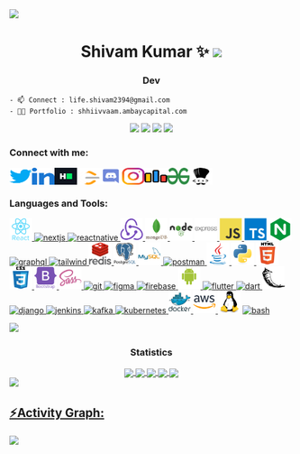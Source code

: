 
<img src="https://user-images.githubusercontent.com/73097560/115834477-dbab4500-a447-11eb-908a-139a6edaec5c.gif">
<h1 align="center">Shivam Kumar ✨
<img src="https://user-images.githubusercontent.com/73097560/115834477-dbab4500-a447-11eb-908a-139a6edaec5c.gif">

<h3 align="center">Dev</h3>

    - 📫 Connect : life.shivam2394@gmail.com
    - 👨‍💻 Portfolio : shhiivvaam.ambaycapital.com

<div align="center"> 
    <a href="https://twitter.com/shhiivvaam_" target="_blank"><img
            src="https://img.shields.io/badge/Twitter-1DA1F2?style=for-the-badge&logo=twitter&logoColor=white"
            target="_blank"></a>
    <a href="https://www.linkedin.com/in/shhiivvaam" target="_blank"><img
            src="https://img.shields.io/badge/LinkedIn-0077B5?style=for-the-badge&logo=linkedin&logoColor=white"
            target="_blank"></a>
    <a href="https://instagram.com/shhiivvaam" target="_blank"><img
            src="https://img.shields.io/badge/Instagram-E4405F?style=for-the-badge&logo=instagram&logoColor=white"
            target="_blank"></a>
    <a href="mailto:life.shivam2394@gmail.com"><img
            src="https://img.shields.io/badge/-Gmail-%23333?style=for-the-badge&logo=gmail&logoColor=white"
            target="_blank"></a>
</div>
<h3 align="left">Connect with me:</h3>
<p align="left">
    <a href="https://twitter.com/shhiivvaam_" target="blank"><img align="center"
            src="https://raw.githubusercontent.com/teamedwardforever/Readme-Generator/71f25dd8b98329b168142a6b782a107b75eab178/svg/Social/twitter.svg"
            alt="shhiivvaam_" height="30" width="40" /></a><a href="https://linkedin.com/in/shhiivvaam"
        target="blank"><img align="center"
            src="https://raw.githubusercontent.com/teamedwardforever/Readme-Generator/71f25dd8b98329b168142a6b782a107b75eab178/svg/Social/linked-in-alt.svg"
            alt="shhiivvaam" height="30" width="40" /></a><a href="https://www.hackerrank.com/shhiivvaam"
        target="blank"><img align="center"
            src="https://raw.githubusercontent.com/teamedwardforever/Readme-Generator/71f25dd8b98329b168142a6b782a107b75eab178/svg/Social/hackerrank.svg"
            alt="shhiivvaam" height="30" width="40" /></a><a href="https://www.leetcode.com/shhiivvaam"
        target="blank"><img align="center"
            src="https://raw.githubusercontent.com/teamedwardforever/Readme-Generator/71f25dd8b98329b168142a6b782a107b75eab178/svg/Social/leet-code.svg"
            alt="shhiivvaam" height="30" width="40" /></a><a href="https://discord.gg/shhiivvaam" target="blank"><img
            align="center"
            src="https://raw.githubusercontent.com/teamedwardforever/Readme-Generator/71f25dd8b98329b168142a6b782a107b75eab178/svg/Social/discord.svg"
            alt="shhiivvaam" height="30" width="40" /></a><a href="https://instagram.com/shhiivvaam" target="blank"><img
            align="center"
            src="https://raw.githubusercontent.com/teamedwardforever/Readme-Generator/71f25dd8b98329b168142a6b782a107b75eab178/svg/Social/instagram.svg"
            alt="shhiivvaam" height="30" width="40" /></a><a href="https://codeforces.com/profile/shhiivvaam"
        target="blank"><img align="center"
            src="https://raw.githubusercontent.com/teamedwardforever/Readme-Generator/71f25dd8b98329b168142a6b782a107b75eab178/svg/Social/codeforces.svg"
            alt="shhiivvaam" height="30" width="40" /></a><a
        href="https://auth.geeksforgeeks.org/user/shhiivvaam/profile" target="blank"><img align="center"
            src="https://raw.githubusercontent.com/teamedwardforever/Readme-Generator/71f25dd8b98329b168142a6b782a107b75eab178/svg/Social/geeks-for-geeks.svg"
            alt="shhiivvaam/profile" height="30" width="40" /></a><a href="https://www.codechef.com/users/shhiivvaam"
        target="blank"><img align="center"
            src="https://raw.githubusercontent.com/teamedwardforever/Readme-Generator/71f25dd8b98329b168142a6b782a107b75eab178/svg/Social/codechef.svg"
            alt="shhiivvaam" height="30" width="40" /></a>
</p>

<h3 align="left">Languages and Tools:</h3>
<p align="left">
    <a href="https://reactjs.org/" target="_blank" rel="noreferrer">
        <img src="https://raw.githubusercontent.com/devicons/devicon/master/icons/react/react-original-wordmark.svg"
            alt="react" width="40" height="40" />
    </a>
    <a href="https://nextjs.org/" target="_blank" rel="noreferrer">
        <img src="https://cdn.worldvectorlogo.com/logos/nextjs-2.svg" alt="nextjs" width="40" height="40" />
    </a>
    <a href="https://reactnative.dev/" target="_blank" rel="noreferrer">
        <img src="https://reactnative.dev/img/header_logo.svg" alt="reactnative" width="40" height="40" />
    </a>
    <a href="https://redux.js.org" target="_blank" rel="noreferrer">
        <img src="https://raw.githubusercontent.com/devicons/devicon/master/icons/redux/redux-original.svg" alt="redux"
            width="40" height="40" />
    </a>
    <a href="https://www.mongodb.com/" target="_blank" rel="noreferrer">
        <img src="https://raw.githubusercontent.com/devicons/devicon/master/icons/mongodb/mongodb-original-wordmark.svg"
            alt="mongodb" width="40" height="40" />
    </a>
    <a href="https://nodejs.org" target="_blank" rel="noreferrer">
        <img src="https://raw.githubusercontent.com/devicons/devicon/master/icons/nodejs/nodejs-original-wordmark.svg"
            alt="nodejs" width="40" height="40" />
    </a>
    <a href="https://expressjs.com" target="_blank" rel="noreferrer">
        <img src="https://raw.githubusercontent.com/devicons/devicon/master/icons/express/express-original-wordmark.svg"
            alt="express" width="40" height="40" />
    </a>
    <a href="https://developer.mozilla.org/en-US/docs/Web/JavaScript" target="_blank" rel="noreferrer">
        <img src="https://raw.githubusercontent.com/devicons/devicon/master/icons/javascript/javascript-original.svg"
            alt="javascript" width="40" height="40" />
    </a>
    <a href="https://www.typescriptlang.org/" target="_blank" rel="noreferrer">
        <img src="https://raw.githubusercontent.com/devicons/devicon/master/icons/typescript/typescript-original.svg"
            alt="typescript" width="40" height="40" />
    </a>
    <a href="https://www.nginx.com" target="_blank" rel="noreferrer">
        <img src="https://raw.githubusercontent.com/devicons/devicon/master/icons/nginx/nginx-original.svg" alt="nginx"
            width="40" height="40" />
    </a>
    <a href="https://graphql.org" target="_blank" rel="noreferrer">
        <img src="https://www.vectorlogo.zone/logos/graphql/graphql-icon.svg" alt="graphql" width="40" height="40" />
    </a>
    <a href="https://tailwindcss.com/" target="_blank" rel="noreferrer">
        <img src="https://www.vectorlogo.zone/logos/tailwindcss/tailwindcss-icon.svg" alt="tailwind" width="40"
            height="40" />
    </a>
    <a href="https://redis.io" target="_blank" rel="noreferrer">
        <img src="https://raw.githubusercontent.com/devicons/devicon/master/icons/redis/redis-original-wordmark.svg"
            alt="redis" width="40" height="40" />
    </a>
    <a href="https://www.postgresql.org" target="_blank" rel="noreferrer">
        <img src="https://raw.githubusercontent.com/devicons/devicon/master/icons/postgresql/postgresql-original-wordmark.svg"
            alt="postgresql" width="40" height="40" />
    </a>
    <a href="https://www.mysql.com/" target="_blank" rel="noreferrer">
        <img src="https://raw.githubusercontent.com/devicons/devicon/master/icons/mysql/mysql-original-wordmark.svg"
            alt="mysql" width="40" height="40" />
    </a>
    <a href="https://postman.com" target="_blank" rel="noreferrer">
        <img src="https://www.vectorlogo.zone/logos/getpostman/getpostman-icon.svg" alt="postman" width="40"
            height="40" />
    </a>
    <a href="https://www.java.com" target="_blank" rel="noreferrer">
        <img src="https://raw.githubusercontent.com/devicons/devicon/master/icons/java/java-original.svg" alt="java"
            width="40" height="40" />
    </a>
    <a href="https://www.python.org" target="_blank" rel="noreferrer">
        <img src="https://raw.githubusercontent.com/devicons/devicon/master/icons/python/python-original.svg"
            alt="python" width="40" height="40" />
    </a>
    <a href="https://www.w3.org/html/" target="_blank" rel="noreferrer">
        <img src="https://raw.githubusercontent.com/devicons/devicon/master/icons/html5/html5-original-wordmark.svg"
            alt="html5" width="40" height="40" />
    </a>
    <a href="https://www.w3schools.com/css/" target="_blank" rel="noreferrer">
        <img src="https://raw.githubusercontent.com/devicons/devicon/master/icons/css3/css3-original-wordmark.svg"
            alt="css3" width="40" height="40" />
    </a>
    <a href="https://getbootstrap.com" target="_blank" rel="noreferrer">
        <img src="https://raw.githubusercontent.com/teamedwardforever/Readme-Generator/71f25dd8b98329b168142a6b782a107b75eab178/svg/Skills/Frontend/bootstrap-plain-wordmark.svg"
            alt="Bootstrap" width="40" height="40" />
    </a>
    <a href="https://sass-lang.com" target="_blank" rel="noreferrer">
        <img src="https://raw.githubusercontent.com/devicons/devicon/master/icons/sass/sass-original.svg" alt="sass"
            width="40" height="40" />
    </a>
    <a href="https://git-scm.com/" target="_blank" rel="noreferrer">
        <img src="https://www.vectorlogo.zone/logos/git-scm/git-scm-icon.svg" alt="git" width="40" height="40" />
    </a>
    <a href="https://www.figma.com/" target="_blank" rel="noreferrer">
        <img src="https://www.vectorlogo.zone/logos/figma/figma-icon.svg" alt="figma" width="40" height="40" />
    </a>
    <a href="https://firebase.google.com/" target="_blank" rel="noreferrer">
        <img src="https://www.vectorlogo.zone/logos/firebase/firebase-icon.svg" alt="firebase" width="40" height="40" />
    </a>
    <a href="https://developer.android.com" target="_blank" rel="noreferrer">
        <img src="https://raw.githubusercontent.com/devicons/devicon/master/icons/android/android-original-wordmark.svg"
            alt="android" width="40" height="40" />
    </a>
    <a href="https://flutter.dev" target="_blank" rel="noreferrer">
        <img src="https://www.vectorlogo.zone/logos/flutterio/flutterio-icon.svg" alt="flutter" width="40"
            height="40" />
    </a>
    <a href="https://dart.dev" target="_blank" rel="noreferrer">
        <img src="https://www.vectorlogo.zone/logos/dartlang/dartlang-icon.svg" alt="dart" width="40" height="40" />
    </a>
    <img src="https://raw.githubusercontent.com/teamedwardforever/Readme-Generator/71f25dd8b98329b168142a6b782a107b75eab178/svg/Skills/Framework/pocoo_flask-icon.svg"
        alt="Flask" width="40" height="40" />
    <a href="https://www.djangoproject.com/" target="_blank" rel="noreferrer">
        <img src="https://cdn.worldvectorlogo.com/logos/django.svg" alt="django" width="40" height="40" />
    </a>
    <a href="https://www.jenkins.io" target="_blank" rel="noreferrer">
        <img src="https://www.vectorlogo.zone/logos/jenkins/jenkins-icon.svg" alt="jenkins" width="40" height="40" />
    </a>
    <a href="https://kafka.apache.org/" target="_blank" rel="noreferrer">
        <img src="https://www.vectorlogo.zone/logos/apache_kafka/apache_kafka-icon.svg" alt="kafka" width="40"
            height="40" />
    </a>
    <a href="https://kubernetes.io" target="_blank" rel="noreferrer">
        <img src="https://www.vectorlogo.zone/logos/kubernetes/kubernetes-icon.svg" alt="kubernetes" width="40"
            height="40" />
    </a>
    <a href="https://www.docker.com/" target="_blank" rel="noreferrer">
        <img src="https://raw.githubusercontent.com/devicons/devicon/master/icons/docker/docker-original-wordmark.svg"
            alt="docker" width="40" height="40" />
    </a>
    <a href="https://aws.amazon.com" target="_blank" rel="noreferrer">
        <img src="https://raw.githubusercontent.com/devicons/devicon/master/icons/amazonwebservices/amazonwebservices-original-wordmark.svg"
            alt="aws" width="40" height="40" />
    </a>
    <img src="https://raw.githubusercontent.com/teamedwardforever/Readme-Generator/71f25dd8b98329b168142a6b782a107b75eab178/svg/Skills/Other/linux-original.svg"
        alt="Linux" width="40" height="40" />
    <a href="https://www.gnu.org/software/bash/" target="_blank" rel="noreferrer">
        <img src="https://www.vectorlogo.zone/logos/gnu_bash/gnu_bash-icon.svg" alt="bash" width="40" height="40" />
    </a>
</p>

<!-- <h3 align="left">Stars</h3>
<img align="left" height="180em"
    src="https://github-readme-stats.vercel.app/api/top-langs/?username=shhiivvaam&layout=compact&theme=onedark"
    alt=shhiivvaam /> -->

<img src="https://user-images.githubusercontent.com/73097560/115834477-dbab4500-a447-11eb-908a-139a6edaec5c.gif">
<h3 align="center">Statistics</h3>
<div align="center">
    <a href="https://github.com/shhiivvaam">
        <img align="center"
            src="http://github-profile-summary-cards.vercel.app/api/cards/stats?username=shhiivvaam&theme=blueberry"
            height="180em" />
        <img align="center"
            src="http://github-profile-summary-cards.vercel.app/api/cards/most-commit-language?username=shhiivvaam&theme=blueberry"
            height="180em" />
        <img align="center"
            src="http://github-profile-summary-cards.vercel.app/api/cards/repos-per-language?username=shhiivvaam&theme=blueberry"
            height="180em" />
        <img align="center"
            src="http://github-profile-summary-cards.vercel.app/api/cards/productive-time?username=shhiivvaam&theme=chartreuse_dark"
            height="180em" />
        <img align="center"
            src="http://github-profile-summary-cards.vercel.app/api/cards/profile-details?username=shhiivvaam&theme=github_dark"
            height="180em" />
</div>

<!-- <img align="left" height="180em" src="https://github-readme-stats.vercel.app/api?username=shhiivvaam&show_icons=true&locale=en&theme=radical" alt="shhiivvaam" />
<img align="right" height="180em" src="https://github-readme-streak-stats.herokuapp.com/?user=shhiivvaam&theme=tokyonight" alt="shhiivvaam" /> -->

<img src="https://user-images.githubusercontent.com/73097560/115834477-dbab4500-a447-11eb-908a-139a6edaec5c.gif">
<h2 align="left">⚡Activity Graph:</h2>
<img align="center"
    src="https://github-readme-activity-graph.vercel.app/graph?username=shhiivvaam&theme=github-compact" />
